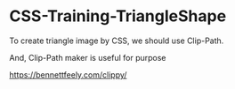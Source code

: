 # CSS-Training-TriangleShape

To create triangle image by CSS, we should use Clip-Path.

And, Clip-Path maker is useful for purpose 

https://bennettfeely.com/clippy/
